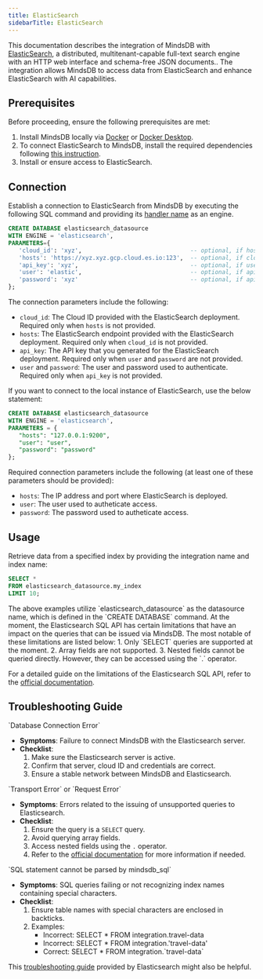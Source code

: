 ```yaml
---
title: ElasticSearch
sidebarTitle: ElasticSearch
---
```


This documentation describes the integration of MindsDB with [ElasticSearch](https://www.elastic.co/), a distributed, multitenant-capable full-text search engine with an HTTP web interface and schema-free JSON documents..
The integration allows MindsDB to access data from ElasticSearch and enhance ElasticSearch with AI capabilities.

## Prerequisites

Before proceeding, ensure the following prerequisites are met:

1. Install MindsDB locally via [Docker](https://docs.mindsdb.com/setup/self-hosted/docker) or [Docker Desktop](https://docs.mindsdb.com/setup/self-hosted/docker-desktop).
2. To connect ElasticSearch to MindsDB, install the required dependencies following [this instruction](/setup/self-hosted/docker#install-dependencies).
3. Install or ensure access to ElasticSearch.

## Connection

Establish a connection to ElasticSearch from MindsDB by executing the following SQL command and providing its [handler name](https://github.com/mindsdb/mindsdb/tree/main/mindsdb/integrations/handlers/elasticsearch_handler) as an engine.

```sql
CREATE DATABASE elasticsearch_datasource
WITH ENGINE = 'elasticsearch',
PARAMETERS={
   'cloud_id': 'xyz',                               -- optional, if hosts are provided
   'hosts': 'https://xyz.xyz.gcp.cloud.es.io:123',  -- optional, if cloud_id is provided
   'api_key': 'xyz',                                -- optional, if user and password are provided
   'user': 'elastic',                               -- optional, if api_key is provided
   'password': 'xyz'                                -- optional, if api_key is provided
};
```

The connection parameters include the following:

* `cloud_id`: The Cloud ID provided with the ElasticSearch deployment. Required only when `hosts` is not provided.
* `hosts`: The ElasticSearch endpoint provided with the ElasticSearch deployment. Required only when `cloud_id` is not provided.
* `api_key`: The API key that you generated for the ElasticSearch deployment. Required only when `user` and `password` are not provided.
* `user` and `password`: The user and password used to authenticate. Required only when `api_key` is not provided.

<Tip>
If you want to connect to the local instance of ElasticSearch, use the below statement:

```sql
CREATE DATABASE elasticsearch_datasource
WITH ENGINE = 'elasticsearch',
PARAMETERS = {
   "hosts": "127.0.0.1:9200",
   "user": "user",
   "password": "password"
};
```

Required connection parameters include the following (at least one of these parameters should be provided):

* `hosts`: The IP address and port where ElasticSearch is deployed.
* `user`: The user used to autheticate access.
* `password`: The password used to autheticate access.
</Tip>

## Usage

Retrieve data from a specified index by providing the integration name and index name:

```sql
SELECT *
FROM elasticsearch_datasource.my_index
LIMIT 10;
```

<Note>
The above examples utilize `elasticsearch_datasource` as the datasource name, which is defined in the `CREATE DATABASE` command.
</Note>

<Tip>
At the moment, the Elasticsearch SQL API has certain limitations that have an impact on the queries that can be issued via MindsDB. The most notable of these limitations are listed below:
1. Only `SELECT` queries are supported at the moment.
2. Array fields are not supported.
3. Nested fields cannot be queried directly. However, they can be accessed using the `.` operator.

For a detailed guide on the limitations of the Elasticsearch SQL API, refer to the [official documentation](https://www.elastic.co/guide/en/elasticsearch/reference/current/sql-limitations.html).
</Tip>

## Troubleshooting Guide

<Warning>
`Database Connection Error`

* **Symptoms**: Failure to connect MindsDB with the Elasticsearch server.
* **Checklist**:
    1. Make sure the Elasticsearch server is active.
    2. Confirm that server, cloud ID and credentials are correct.
    3. Ensure a stable network between MindsDB and Elasticsearch.
</Warning>

<Warning>
`Transport Error` or `Request Error`

* **Symptoms**: Errors related to the issuing of unsupported queries to Elasticsearch.
* **Checklist**:
    1. Ensure the query is a `SELECT` query.
    2. Avoid querying array fields.
    3. Access nested fields using the `.` operator.
    4. Refer to the [official documentation](https://www.elastic.co/guide/en/elasticsearch/reference/current/sql-limitations.html) for more information if needed.
</Warning>

<Warning>
`SQL statement cannot be parsed by mindsdb_sql`

* **Symptoms**: SQL queries failing or not recognizing index names containing special characters.
* **Checklist**:
    1. Ensure table names with special characters are enclosed in backticks.
    2. Examples:
        * Incorrect: SELECT * FROM integration.travel-data
        * Incorrect: SELECT * FROM integration.'travel-data'
        * Correct: SELECT * FROM integration.\`travel-data\`
</Warning>

This [troubleshooting guide](https://www.elastic.co/guide/en/elasticsearch/reference/current/troubleshooting.html) provided by Elasticsearch might also be helpful.
